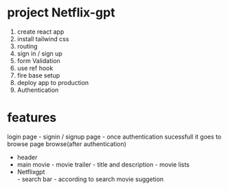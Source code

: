 # project Netflix-gpt
1. create react app
2. install tailwind css
3. routing 
4. sign in / sign up
5. form Validation
6. use ref hook
7. fire base setup
8. deploy app to production
9. Authentication





 # features
 login page
        - signin / signup page
        - once authentication sucessfull it goes to browse page
 browse(after authentication)
 - header
 - main movie
        - movie trailer
        - title and description 
        - movie lists
- Netflixgpt        
        - search bar
        - according to search movie suggetion   